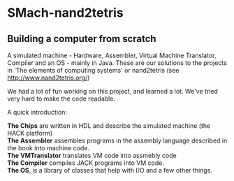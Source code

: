 # SMach-nand2tetris
## Building a computer from scratch  

A simulated machine - Hardware, Assembler, Virtual Machine Translator, Compiler and an OS - mainly in Java. These are our solutions to the projects in 'The elements of computing systems' or nand2tetris (see http://www.nand2tetris.org/) 

We had a lot of fun working on this project, and learned a lot. We've tried very hard to make the code readable.

A quick introduction:  

**The Chips** are written in HDL and describe the simulated machine (the HACK platform)  
**The Assembler** assembles programs in the assembly language described in the book into machine code.  
**The VMTranslator** translates VM code into assmebly code  
**The Compiler** compiles JACK programs into VM code.  
**The OS**, is a library of classes that help with I/O and a few other things.
